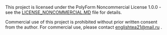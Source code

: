 This project is licensed under the PolyForm Noncommercial License 1.0.0 - see the [LICENSE_NONCOMMERCIAL.MD](LICENSE_NONCOMMERCIAL.MD) file for details.

Commercial use of this project is prohibited without prior written consent from the author. For commercial use, please contact englishtea21@mail.ru .
